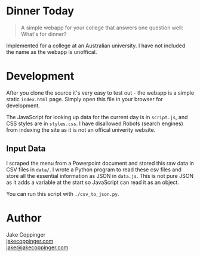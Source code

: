Dinner Today
============

>   A simple webapp for your college that answers one question well: What's for dinner?

Implemented for a college at an Australian university. I have not included the name as the webapp is unoffical.

# Development
After you clone the source it's very easy to test out - the webapp is a simple static `index.html` page. Simply open this file in your browser for development.

The JavaScript for looking up data for the current day is in `script.js`, and CSS styles are in `styles.css`. I have disallowed Robots (search engines) from indexing the site as it is not an offical univerity website.

## Input Data
I scraped the menu from a Powerpoint document and stored this raw data in CSV files in `data/`. I wrote a Python program to read these csv files and store all the essential information as JSON in `data.js`. This is not pure JSON as it adds a variable at the start so JavaScript can read it as an object.

You can run this script with `./csv_to_json.py`.

# Author
Jake Coppinger  
[jakecoppinger.com](http://www.jakecoppinger.com)  
[jake@jakecoppinger.com](mailto:jake@jakecoppinger.com)